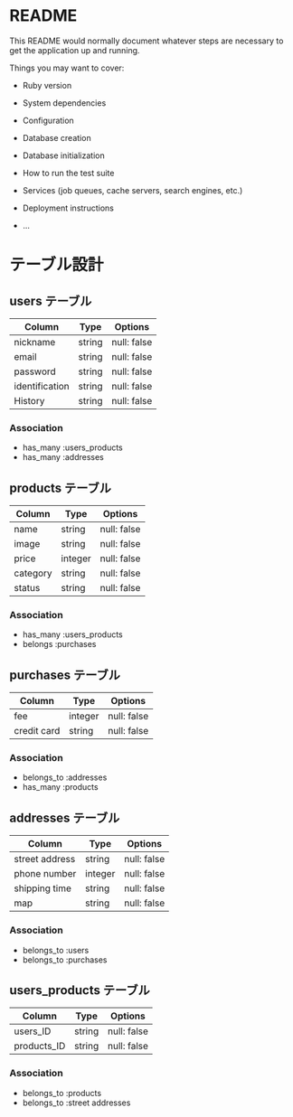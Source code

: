 # README

This README would normally document whatever steps are necessary to get the
application up and running.

Things you may want to cover:

* Ruby version

* System dependencies

* Configuration

* Database creation

* Database initialization

* How to run the test suite

* Services (job queues, cache servers, search engines, etc.)

* Deployment instructions

* ...

# テーブル設計

## users テーブル

| Column           | Type   | Options     |
| ---------------- | ------ | ----------- |
| nickname         | string | null: false |
| email            | string | null: false |
| password         | string | null: false |
| identification   | string | null: false |
| History          | string | null: false |



### Association

- has_many :users_products
- has_many :addresses


## products テーブル

| Column     | Type    | Options     |
| ---------- | ------- | ----------- |
| name       | string  | null: false |
| image      | string  | null: false |
| price      | integer | null: false |
| category   | string  | null: false |
| status     | string  | null: false |

### Association

- has_many :users_products
- belongs  :purchases


##  purchases テーブル

| Column        | Type    | Options     |
| ------------- | ------- | ----------- |
| fee           | integer | null: false |
| credit card   | string  | null: false |

### Association

- belongs_to :addresses
- has_many :products

##  addresses テーブル

| Column          | Type    | Options     |
| --------------- | ------- | ----------- |
| street address  | string  | null: false |
| phone number    | integer | null: false |
| shipping time   | string  | null: false |
| map             | string  | null: false |


### Association

- belongs_to :users
- belongs_to :purchases

##  users_products テーブル

| Column          | Type   | Options     |
| --------------- | ------ | ----------- |
| users_ID        | string | null: false |
| products_ID     | string | null: false |


### Association

- belongs_to :products
- belongs_to :street addresses